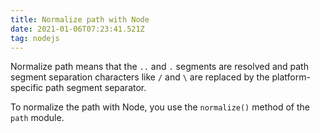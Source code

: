 ```yaml
---
title: Normalize path with Node
date: 2021-01-06T07:23:41.521Z
tag: nodejs
---
```

Normalize path means that the `..` and `.` segments are resolved and path segment separation characters like `/` and `\` are replaced by the platform-specific path segment separator.

To normalize the path with Node, you use the `normalize()` method of the `path` module.